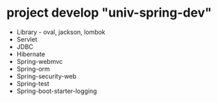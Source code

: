 # project develop "univ-spring-dev"

* Library - oval, jackson, lombok
* Servlet
* JDBC
* Hibernate
* Spring-webmvc
* Spring-orm
* Spring-security-web
* Spring-test
* Spring-boot-starter-logging
